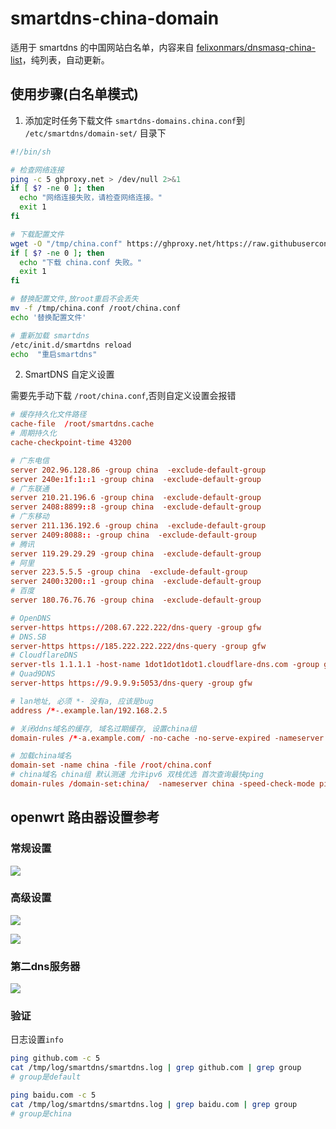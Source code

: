 # smartdns-china-domain

适用于 smartdns 的中国网站白名单，内容来自 [felixonmars/dnsmasq-china-list](https://github.com/felixonmars/dnsmasq-china-list)，纯列表，自动更新。

## 使用步骤(白名单模式)

1. 添加定时任务下载文件 `smartdns-domains.china.conf`到 `/etc/smartdns/domain-set/` 目录下

```sh
#!/bin/sh

# 检查网络连接
ping -c 5 ghproxy.net > /dev/null 2>&1
if [ $? -ne 0 ]; then
  echo "网络连接失败，请检查网络连接。"
  exit 1
fi

# 下载配置文件
wget -O "/tmp/china.conf" https://ghproxy.net/https://raw.githubusercontent.com/jqtmviyu/smartdns-china-domain/main/smartdns-domains.china.conf
if [ $? -ne 0 ]; then
  echo "下载 china.conf 失败。"
  exit 1
fi

# 替换配置文件,放root重启不会丢失
mv -f /tmp/china.conf /root/china.conf
echo '替换配置文件'

# 重新加载 smartdns
/etc/init.d/smartdns reload
echo  "重启smartdns"
```

2. SmartDNS 自定义设置

需要先手动下载 `/root/china.conf`,否则自定义设置会报错

```conf
# 缓存持久化文件路径
cache-file	/root/smartdns.cache
# 周期持久化
cache-checkpoint-time 43200

# 广东电信
server 202.96.128.86 -group china  -exclude-default-group
server 240e:1f:1::1 -group china  -exclude-default-group
# 广东联通
server 210.21.196.6 -group china  -exclude-default-group
server 2408:8899::8 -group china  -exclude-default-group
# 广东移动
server 211.136.192.6 -group china  -exclude-default-group
server 2409:8088:: -group china  -exclude-default-group
# 腾讯
server 119.29.29.29 -group china  -exclude-default-group
# 阿里
server 223.5.5.5 -group china  -exclude-default-group
server 2400:3200::1 -group china  -exclude-default-group
# 百度
server 180.76.76.76 -group china  -exclude-default-group

# OpenDNS
server-https https://208.67.222.222/dns-query -group gfw
# DNS.SB
server-https https://185.222.222.222/dns-query -group gfw
# CloudflareDNS
server-tls 1.1.1.1 -host-name 1dot1dot1dot1.cloudflare-dns.com -group gfw
# Quad9DNS
server-https https://9.9.9.9:5053/dns-query -group gfw

# lan地址, 必须 *- 没有a, 应该是bug
address /*-.example.lan/192.168.2.5

# 关闭ddns域名的缓存, 域名过期缓存, 设置china组
domain-rules /*-a.example.com/ -no-cache -no-serve-expired -nameserver china

# 加载china域名
domain-set -name china -file /root/china.conf
# china域名 china组 默认测速 允许ipv6 双栈优选 首次查询最快ping
domain-rules /domain-set:china/  -nameserver china -speed-check-mode ping,tcp:80,tcp:443 -address -6 -dualstack-ip-selection yes -response-mode first-ping
```

## openwrt 路由器设置参考

### 常规设置

![](./sceenshorts/1.jpg)

### 高级设置

![](./sceenshorts/2.jpg)

![](./sceenshorts/3.jpg)

### 第二dns服务器

![](./sceenshorts/4.jpg)

### 验证

日志设置`info`

```sh
ping github.com -c 5
cat /tmp/log/smartdns/smartdns.log | grep github.com | grep group
# group是default

ping baidu.com -c 5
cat /tmp/log/smartdns/smartdns.log | grep baidu.com | grep group
# group是china
```
